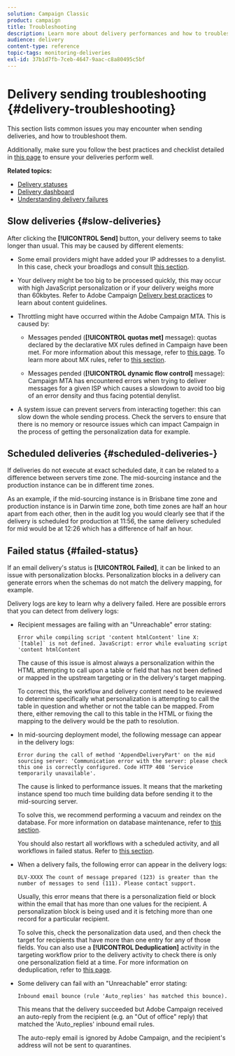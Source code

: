 ```yaml
---
solution: Campaign Classic
product: campaign
title: Troubleshooting
description: Learn more about delivery performances and how to troubleshoot issues related to delivery monitoring.
audience: delivery
content-type: reference
topic-tags: monitoring-deliveries
exl-id: 37b1d7fb-7ceb-4647-9aac-c8a80495c5bf
---
```

# Delivery sending troubleshooting {#delivery-troubleshooting}

This section lists common issues you may encounter when sending deliveries, and how to troubleshoot them.

Additionally, make sure you follow the best practices and checklist detailed in [this page](../../delivery/using/delivery-performances.md) to ensure your deliveries perform well.

**Related topics:**

* [Delivery statuses](../../delivery/using/delivery-statuses.md)
* [Delivery dashboard](../../delivery/using/delivery-dashboard.md)
* [Understanding delivery failures](../../delivery/using/understanding-delivery-failures.md)

## Slow deliveries {#slow-deliveries}

After clicking the **[!UICONTROL Send]** button, your delivery seems to take longer than usual. This may be caused by different elements:

* Some email providers might have added your IP addresses to a denylist. In this case, check your broadlogs and consult [this section](../../delivery/using/about-deliverability.md).

* Your delivery might be too big to be processed quickly, this may occur with high JavaScript personalization or if your delivery weighs more than 60kbytes. Refer to Adobe Campaign [Delivery best practices](../../delivery/using/delivery-best-practices.md) to learn about content guidelines.

* Throttling might have occurred within the Adobe Campaign MTA. This is caused by:

    * Messages pended (**[!UICONTROL quotas met]** message): quotas declared by the declarative MX rules defined in Campaign have been met. For more information about this message, refer to [this page](../../delivery/using/deliverability-faq.md). To learn more about MX rules, refer to [this section](../../installation/using/email-deliverability.md#about-mx-rules).

    * Messages pended (**[!UICONTROL dynamic flow control]** message): Campaign MTA has encountered errors when trying to deliver messages for a given ISP which causes a slowdown to avoid too big of an error density and thus facing potential denylist.

* A system issue can prevent servers from interacting together: this can slow down the whole sending process. Check the servers to ensure that there is no memory or resource issues which can impact Campaign in the process of getting the personalization data for example.

## Scheduled deliveries {#scheduled-deliveries-}

If deliveries do not execute at exact scheduled date, it can be related to a difference between servers time zone. The mid-sourcing instance and the production instance can be in different time zones.

As an example, if the mid-sourcing instance is in Brisbane time zone and production instance is in Darwin time zone, both time zones are half an hour apart from each other, then in the audit log you would clearly see that if the delivery is scheduled for production at 11:56, the same delivery scheduled for mid would be at 12:26 which has a difference of half an hour.

## Failed status {#failed-status}

If an email delivery's status is **[!UICONTROL Failed]**, it can be linked to an issue with personalization blocks. Personalization blocks in a delivery can generate errors when the schemas do not match the delivery mapping, for example.

Delivery logs are key to learn why a delivery failed. Here are possible errors that you can detect from delivery logs:

* Recipient messages are failing with an "Unreachable" error stating:

  ```
  Error while compiling script 'content htmlContent' line X: `[table]` is not defined. JavaScript: error while evaluating script 'content htmlContent
  ```

  The cause of this issue is almost always a personalization within the HTML attempting to call upon a table or field that has not been defined or mapped in the upstream targeting or in the delivery's target mapping.

  To correct this, the workflow and delivery content need to be reviewed to determine specifically what personalization is attempting to call the table in question and whether or not the table can be mapped. From there, either removing the call to this table in the HTML or fixing the mapping to the delivery would be the path to resolution.

* In mid-sourcing deployment model, the following message can appear in the delivery logs:

  ```
  Error during the call of method 'AppendDeliveryPart' on the mid sourcing server: 'Communication error with the server: please check this one is correctly configured. Code HTTP 408 'Service temporarily unavailable'.
  ```

  The cause is linked to performance issues. It means that the marketing instance spend too much time building data before sending it to the mid-sourcing server.

  To solve this, we recommend performing a vacuum and reindex on the database. For more information on database maintenance, refer to [this section](../../production/using/recommendations.md).

  You should also restart all workflows with a scheduled activity, and all workflows in failed status. Refer to [this section](../../workflow/using/scheduler.md).

* When a delivery fails, the following error can appear in the delivery logs:

  ```
  DLV-XXXX The count of message prepared (123) is greater than the number of messages to send (111). Please contact support.
  ```

  Usually, this error means that there is a personalization field or block within the email that has more than one values for the recipient. A personalization block is being used and it is fetching more than one record for a particular recipient.

  To solve this, check the personalization data used, and then check the target for recipients that have more than one entry for any of those fields. You can also use a **[!UICONTROL Deduplication]** activity in the targeting workflow prior to the delivery activity to check there is only one personalization field at a time. For more information on deduplication, refer to [this page](../../workflow/using/deduplication.md).

* Some delivery can fail with an "Unreachable" error stating: 

  ```
  Inbound email bounce (rule 'Auto_replies' has matched this bounce).
  ```

  This means that the delivery succeeded but Adobe Campaign received an auto-reply from the recipient (e.g. an "Out of office" reply) that matched the 'Auto_replies' inbound email rules.
  
  The auto-reply email is ignored by Adobe Campaign, and the recipient's address will not be sent to quarantines.
